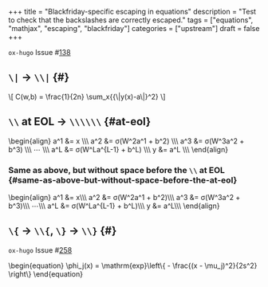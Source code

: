 +++
title = "Blackfriday-specific escaping in equations"
description = "Test to check that the backslashes are correctly escaped."
tags = ["equations", "mathjax", "escaping", "blackfriday"]
categories = ["upstream"]
draft = false
+++

`ox-hugo` Issue #[138](https://github.com/kaushalmodi/ox-hugo/issues/138)


## `\|` → `\\|` {#}

\\[
C(w,b) = \frac{1}{2n} \sum\_x{{\\|y(x)-a\\|}^2}
\\]


## `\\` at EOL → `\\\\\\` {#at-eol}

\begin{align}
a^1  &= x \\\\\\
a^2  &=  σ(W^2a^1 + b^2) \\\\\\
a^3  &=  σ(W^3a^2 + b^3) \\\\\\
⋯ \\\\\\
a^L  &= σ(W^La^{L-1} + b^L) \\\\\\
y  &= a^L \\\\\\
\end{align}


### Same as above, but without space before the `\\` at EOL {#same-as-above-but-without-space-before-the-at-eol}

\begin{align}
a^1  &= x\\\\\\
a^2  &=  σ(W^2a^1 + b^2)\\\\\\
a^3  &=  σ(W^3a^2 + b^3)\\\\\\
⋯\\\\\\
a^L  &= σ(W^La^{L-1} + b^L)\\\\\\
y  &= a^L\\\\\\
\end{align}


## `\{` → `\\{`, `\}` → `\\}` {#}

`ox-hugo` Issue #[258](https://github.com/kaushalmodi/ox-hugo/issues/258)

\begin{equation}
\phi\_j(x) = \mathrm{exp}\left\\{ - \frac{(x - \mu\_j)^2}{2s^2} \right\\}
\end{equation}
